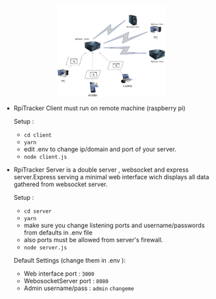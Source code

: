 <div align="center"> <img src="https://raw.githubusercontent.com/Kos-M/RpiTracker/devel/docs/scema.png" width="50%">
</div> 

- RpiTracker Client
  must run on remote machine (raspberry pi) 
  
  Setup :
  - `cd client`
  - `yarn`
  -  edit .env to change ip/domain and port of your server.
  - `node client.js`
  
  
- RpiTracker Server
  is a double server , websocket and express server.Express serving a minimal web interface
  wich displays all data gathered from websocket server.

  Setup :
  - `cd server`
  - `yarn`
  - make sure you change listening ports and username/passwords from defaults in .env file 
  * also ports must be allowed from server's firewall.
  - `node server.js`
  
  Default Settings  (change them in .env ):
   -  Web interface port : `3000`
   -  WebosocketServer port : `8080`
   -  Admin username/pass : `admin` `changeme`
